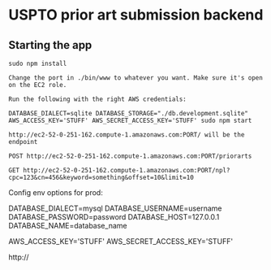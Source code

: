 # USPTO prior art submission backend

## Starting the app

```
sudo npm install

Change the port in ./bin/www to whatever you want. Make sure it's open on the EC2 role. 

Run the following with the right AWS credentials:

DATABASE_DIALECT=sqlite DATABASE_STORAGE="./db.development.sqlite" AWS_ACCESS_KEY='STUFF' AWS_SECRET_ACCESS_KEY='STUFF' sudo npm start

http://ec2-52-0-251-162.compute-1.amazonaws.com:PORT/ will be the endpoint

POST http://ec2-52-0-251-162.compute-1.amazonaws.com:PORT/priorarts

GET http://ec2-52-0-251-162.compute-1.amazonaws.com:PORT/npl?cpc=123&cn=456&keyword=something&offset=10&limit=10
```
Config env options for prod:

DATABASE_DIALECT=mysql
DATABASE_USERNAME=username
DATABASE_PASSWORD=password
DATABASE_HOST=127.0.0.1
DATABASE_NAME=database_name

AWS_ACCESS_KEY='STUFF'
AWS_SECRET_ACCESS_KEY='STUFF'

http://



      